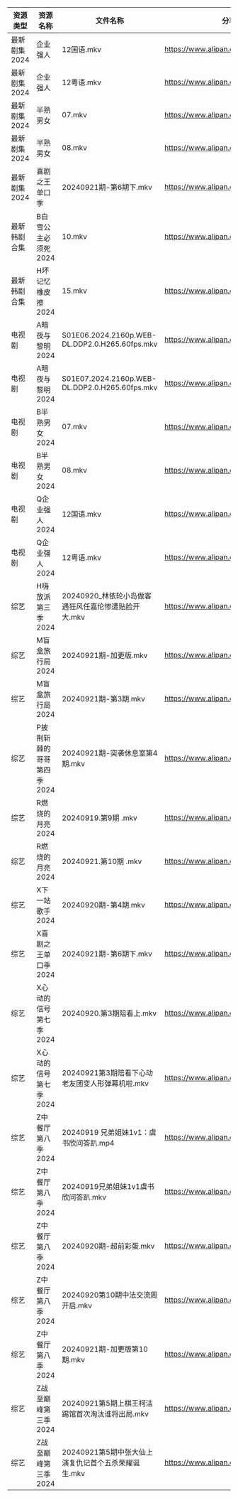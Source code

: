 | 资源类型     | 资源名称            | 文件名称                                           | 分享链接                                 | 更新时间                |
| -------- | --------------- | ---------------------------------------------- | ------------------------------------ | ------------------- |
| 最新剧集2024 | 企业强人            | 12国语.mkv                                       | https://www.alipan.com/s/nWX81tfzTZa | 2024-09-21 14:10:59 |
| 最新剧集2024 | 企业强人            | 12粤语.mkv                                       | https://www.alipan.com/s/nWX81tfzTZa | 2024-09-21 14:10:58 |
| 最新剧集2024 | 半熟男女            | 07.mkv                                         | https://www.alipan.com/s/SZgjV7yekJC | 2024-09-21 14:11:04 |
| 最新剧集2024 | 半熟男女            | 08.mkv                                         | https://www.alipan.com/s/SZgjV7yekJC | 2024-09-21 14:11:03 |
| 最新剧集2024 | 喜剧之王单口季         | 20240921期-第6期下.mkv                             | https://www.alipan.com/s/ZxCW5bQmGqc | 2024-09-21 14:11:20 |
| 最新韩剧合集   | B白雪公主必须死2024    | 10.mkv                                         | https://www.alipan.com/s/TbZsLmcPGSo | 2024-09-21 00:05:24 |
| 最新韩剧合集   | H坏记忆橡皮擦2024     | 15.mkv                                         | https://www.alipan.com/s/GqyFzVeNETy | 2024-09-21 12:05:52 |
| 电视剧      | A暗夜与黎明2024      | S01E06.2024.2160p.WEB-DL.DDP2.0.H265.60fps.mkv | https://www.alipan.com/s/nmftAveTn6d | 2024-09-21 18:05:08 |
| 电视剧      | A暗夜与黎明2024      | S01E07.2024.2160p.WEB-DL.DDP2.0.H265.60fps.mkv | https://www.alipan.com/s/nmftAveTn6d | 2024-09-21 18:05:08 |
| 电视剧      | B半熟男女2024       | 07.mkv                                         | https://www.alipan.com/s/8MeBucp622T | 2024-09-21 14:05:16 |
| 电视剧      | B半熟男女2024       | 08.mkv                                         | https://www.alipan.com/s/8MeBucp622T | 2024-09-21 14:05:15 |
| 电视剧      | Q企业强人2024       | 12国语.mkv                                       | https://www.alipan.com/s/ANQrk2VbMA4 | 2024-09-21 14:06:44 |
| 电视剧      | Q企业强人2024       | 12粤语.mkv                                       | https://www.alipan.com/s/ANQrk2VbMA4 | 2024-09-21 14:06:43 |
| 综艺       | H嗨放派第三季2024     | 20240920_林依轮小岛做客遇狂风任嘉伦惨遭贴脸开大.mkv               | https://www.alipan.com/s/VRKJ132nbcQ | 2024-09-21 00:08:13 |
| 综艺       | M盲盒旅行局2024      | 20240921期-加更版.mkv                              | https://www.alipan.com/s/sw7yafb4e5C | 2024-09-21 14:08:47 |
| 综艺       | M盲盒旅行局2024      | 20240921期-第3期.mkv                              | https://www.alipan.com/s/sw7yafb4e5C | 2024-09-21 14:08:47 |
| 综艺       | P披荆斩棘的哥哥第四季2024 | 20240921期-突袭休息室第4期.mkv                         | https://www.alipan.com/s/94NT9iGe94e | 2024-09-21 14:09:03 |
| 综艺       | R燃烧的月亮2024      | 20240919.第9期 .mkv                              | https://www.alipan.com/s/S4qcpFUguQa | 2024-09-21 14:09:16 |
| 综艺       | R燃烧的月亮2024      | 20240921.第10期 .mkv                             | https://www.alipan.com/s/S4qcpFUguQa | 2024-09-21 14:09:16 |
| 综艺       | X下一站歌手2024      | 20240920期-第4期.mkv                              | https://www.alipan.com/s/eBKzWFKqm82 | 2024-09-21 00:09:34 |
| 综艺       | X喜剧之王单口季2024    | 20240921期-第6期下.mkv                             | https://www.alipan.com/s/6bB6eDj37Y6 | 2024-09-21 14:09:52 |
| 综艺       | X心动的信号第七季2024   | 20240920.第3期陪看上.mkv                            | https://www.alipan.com/s/wQqfQxMS8Sx | 2024-09-21 14:10:04 |
| 综艺       | X心动的信号第七季2024   | 20240921第3期陪看下心动老友团变人形弹幕机啦.mkv                 | https://www.alipan.com/s/wQqfQxMS8Sx | 2024-09-21 14:10:04 |
| 综艺       | Z中餐厅第八季2024     | 20240919 兄弟姐妹1v1：虞书欣问答趴.mp4                    | https://www.alipan.com/s/2amsCP57Grh | 2024-09-21 00:07:43 |
| 综艺       | Z中餐厅第八季2024     | 20240919兄弟姐妹1v1虞书欣问答趴.mkv                      | https://www.alipan.com/s/2amsCP57Grh | 2024-09-21 00:07:43 |
| 综艺       | Z中餐厅第八季2024     | 20240920期-超前彩蛋.mkv                             | https://www.alipan.com/s/2amsCP57Grh | 2024-09-21 00:07:43 |
| 综艺       | Z中餐厅第八季2024     | 20240920第10期中法交流周开启.mkv                        | https://www.alipan.com/s/2amsCP57Grh | 2024-09-21 00:07:42 |
| 综艺       | Z中餐厅第八季2024     | 20240921期-加更版第10期.mkv                          | https://www.alipan.com/s/2amsCP57Grh | 2024-09-21 14:07:47 |
| 综艺       | Z战至巅峰第三季2024    | 20240921第5期上棋王柯洁踢馆首次淘汰谁将出局.mkv                 | https://www.alipan.com/s/5yE689QzaiL | 2024-09-21 14:10:17 |
| 综艺       | Z战至巅峰第三季2024    | 20240921第5期中张大仙上演复仇记首个五杀荣耀诞生.mkv               | https://www.alipan.com/s/5yE689QzaiL | 2024-09-21 14:10:17 |
